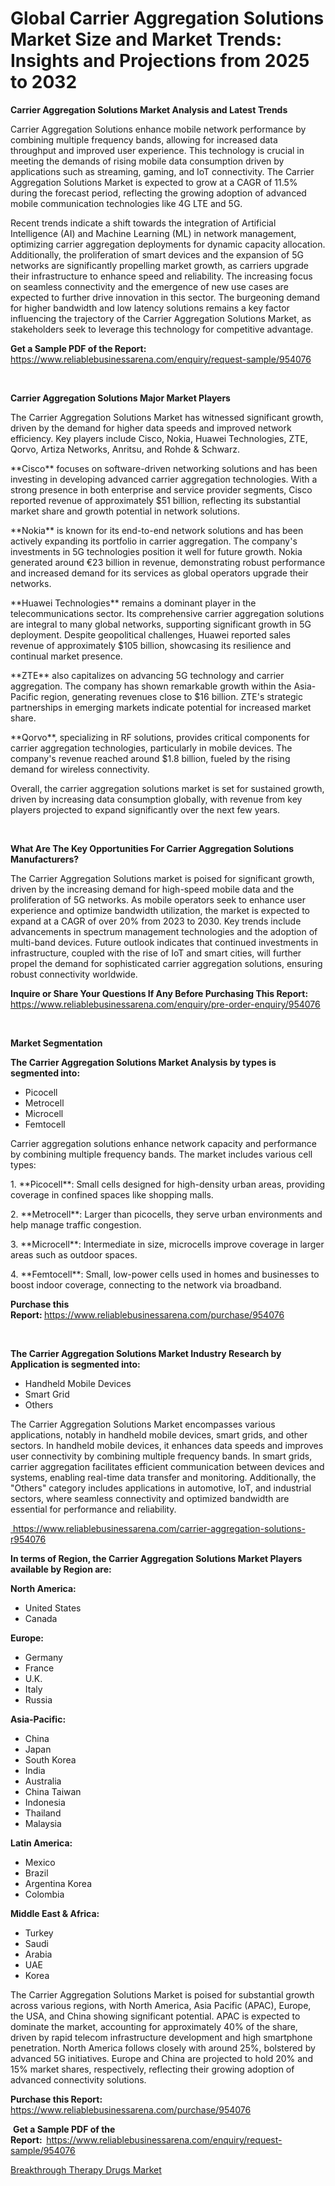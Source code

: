 <p><h1>Global Carrier Aggregation Solutions Market Size and Market Trends: Insights and Projections from 2025 to 2032</h1></p><p><strong>Carrier Aggregation Solutions Market Analysis and Latest Trends</strong></p>
<p><p>Carrier Aggregation Solutions enhance mobile network performance by combining multiple frequency bands, allowing for increased data throughput and improved user experience. This technology is crucial in meeting the demands of rising mobile data consumption driven by applications such as streaming, gaming, and IoT connectivity. The Carrier Aggregation Solutions Market is expected to grow at a CAGR of 11.5% during the forecast period, reflecting the growing adoption of advanced mobile communication technologies like 4G LTE and 5G.</p><p>Recent trends indicate a shift towards the integration of Artificial Intelligence (AI) and Machine Learning (ML) in network management, optimizing carrier aggregation deployments for dynamic capacity allocation. Additionally, the proliferation of smart devices and the expansion of 5G networks are significantly propelling market growth, as carriers upgrade their infrastructure to enhance speed and reliability. The increasing focus on seamless connectivity and the emergence of new use cases are expected to further drive innovation in this sector. The burgeoning demand for higher bandwidth and low latency solutions remains a key factor influencing the trajectory of the Carrier Aggregation Solutions Market, as stakeholders seek to leverage this technology for competitive advantage.</p></p>
<p><strong>Get a Sample PDF of the Report:&nbsp;</strong> <a href="https://www.reliablebusinessarena.com/enquiry/request-sample/954076?utm_campaign=3195&utm_medium=2&utm_source=Github&utm_content=ia&utm_term=07032025&utm_id=carrier-aggregation-solutions">https://www.reliablebusinessarena.com/enquiry/request-sample/954076</a></p>
<p>&nbsp;</p>
<p><strong>Carrier Aggregation Solutions Major Market Players</strong></p>
<p><p>The Carrier Aggregation Solutions Market has witnessed significant growth, driven by the demand for higher data speeds and improved network efficiency. Key players include Cisco, Nokia, Huawei Technologies, ZTE, Qorvo, Artiza Networks, Anritsu, and Rohde & Schwarz.</p><p>**Cisco** focuses on software-driven networking solutions and has been investing in developing advanced carrier aggregation technologies. With a strong presence in both enterprise and service provider segments, Cisco reported revenue of approximately $51 billion, reflecting its substantial market share and growth potential in network solutions.</p><p>**Nokia** is known for its end-to-end network solutions and has been actively expanding its portfolio in carrier aggregation. The company's investments in 5G technologies position it well for future growth. Nokia generated around €23 billion in revenue, demonstrating robust performance and increased demand for its services as global operators upgrade their networks.</p><p>**Huawei Technologies** remains a dominant player in the telecommunications sector. Its comprehensive carrier aggregation solutions are integral to many global networks, supporting significant growth in 5G deployment. Despite geopolitical challenges, Huawei reported sales revenue of approximately $105 billion, showcasing its resilience and continual market presence.</p><p>**ZTE** also capitalizes on advancing 5G technology and carrier aggregation. The company has shown remarkable growth within the Asia-Pacific region, generating revenues close to $16 billion. ZTE's strategic partnerships in emerging markets indicate potential for increased market share.</p><p>**Qorvo**, specializing in RF solutions, provides critical components for carrier aggregation technologies, particularly in mobile devices. The company's revenue reached around $1.8 billion, fueled by the rising demand for wireless connectivity.</p><p>Overall, the carrier aggregation solutions market is set for sustained growth, driven by increasing data consumption globally, with revenue from key players projected to expand significantly over the next few years.</p></p>
<p>&nbsp;</p>
<p><strong>What Are The Key Opportunities For Carrier Aggregation Solutions Manufacturers?</strong></p>
<p><p>The Carrier Aggregation Solutions market is poised for significant growth, driven by the increasing demand for high-speed mobile data and the proliferation of 5G networks. As mobile operators seek to enhance user experience and optimize bandwidth utilization, the market is expected to expand at a CAGR of over 20% from 2023 to 2030. Key trends include advancements in spectrum management technologies and the adoption of multi-band devices. Future outlook indicates that continued investments in infrastructure, coupled with the rise of IoT and smart cities, will further propel the demand for sophisticated carrier aggregation solutions, ensuring robust connectivity worldwide.</p></p>
<p><strong>Inquire or Share Your Questions If Any Before Purchasing This Report:</strong> <a href="https://www.reliablebusinessarena.com/enquiry/pre-order-enquiry/954076?utm_campaign=3195&utm_medium=2&utm_source=Github&utm_content=ia&utm_term=07032025&utm_id=carrier-aggregation-solutions">https://www.reliablebusinessarena.com/enquiry/pre-order-enquiry/954076</a></p>
<p>&nbsp;</p>
<p><strong>Market Segmentation</strong></p>
<p><strong>The Carrier Aggregation Solutions Market Analysis by types is segmented into:</strong></p>
<p><ul><li>Picocell</li><li>Metrocell</li><li>Microcell</li><li>Femtocell</li></ul></p>
<p><p>Carrier aggregation solutions enhance network capacity and performance by combining multiple frequency bands. The market includes various cell types: </p><p>1. **Picocell**: Small cells designed for high-density urban areas, providing coverage in confined spaces like shopping malls.</p><p>2. **Metrocell**: Larger than picocells, they serve urban environments and help manage traffic congestion.</p><p>3. **Microcell**: Intermediate in size, microcells improve coverage in larger areas such as outdoor spaces.</p><p>4. **Femtocell**: Small, low-power cells used in homes and businesses to boost indoor coverage, connecting to the network via broadband.</p></p>
<p><strong>Purchase this Report:&nbsp;</strong><a href="https://www.reliablebusinessarena.com/purchase/954076?utm_campaign=3195&utm_medium=2&utm_source=Github&utm_content=ia&utm_term=07032025&utm_id=carrier-aggregation-solutions">https://www.reliablebusinessarena.com/purchase/954076</a></p>
<p>&nbsp;</p>
<p><strong>The Carrier Aggregation Solutions Market Industry Research by Application is segmented into:</strong></p>
<p><ul><li>Handheld Mobile Devices</li><li>Smart Grid</li><li>Others</li></ul></p>
<p><p>The Carrier Aggregation Solutions Market encompasses various applications, notably in handheld mobile devices, smart grids, and other sectors. In handheld mobile devices, it enhances data speeds and improves user connectivity by combining multiple frequency bands. In smart grids, carrier aggregation facilitates efficient communication between devices and systems, enabling real-time data transfer and monitoring. Additionally, the "Others" category includes applications in automotive, IoT, and industrial sectors, where seamless connectivity and optimized bandwidth are essential for performance and reliability.</p></p>
<p><a href="https://www.reliablebusinessarena.com/carrier-aggregation-solutions-r954076?utm_campaign=3195&utm_medium=2&utm_source=Github&utm_content=ia&utm_term=07032025&utm_id=carrier-aggregation-solutions">&nbsp;https://www.reliablebusinessarena.com/carrier-aggregation-solutions-r954076</a></p>
<p><strong>In terms of Region, the Carrier Aggregation Solutions Market Players available by Region are:</strong></p>
<p>
    <p> <strong> North America: </strong>
        <ul>
            <li>United States</li>
            <li>Canada</li>
        </ul>
        </p> 
    <p> <strong> Europe: </strong>
        <ul>
            <li>Germany</li>
            <li>France</li>
            <li>U.K.</li>
            <li>Italy</li>
            <li>Russia</li>
        </ul>
        </p> 
    <p> <strong> Asia-Pacific: </strong>
        <ul>
            <li>China</li>
            <li>Japan</li>
            <li>South Korea</li>
            <li>India</li>
            <li>Australia</li>
            <li>China Taiwan</li>
            <li>Indonesia</li>
            <li>Thailand</li>
            <li>Malaysia</li>
        </ul>
        </p> 
    <p> <strong> Latin America: </strong>
        <ul>
            <li>Mexico</li>
            <li>Brazil</li>
            <li>Argentina Korea</li>
            <li>Colombia</li>
        </ul>
        </p> 
    <p> <strong> Middle East & Africa: </strong>
        <ul>
            <li>Turkey</li>
            <li>Saudi</li>
            <li>Arabia</li>
            <li>UAE</li>
            <li>Korea</li>
        </ul>
    </p>
    </p>
<p><p>The Carrier Aggregation Solutions Market is poised for substantial growth across various regions, with North America, Asia Pacific (APAC), Europe, the USA, and China showing significant potential. APAC is expected to dominate the market, accounting for approximately 40% of the share, driven by rapid telecom infrastructure development and high smartphone penetration. North America follows closely with around 25%, bolstered by advanced 5G initiatives. Europe and China are projected to hold 20% and 15% market shares, respectively, reflecting their growing adoption of advanced connectivity solutions.</p></p>
<p><strong>Purchase this Report: </strong><a href="https://www.reliablebusinessarena.com/purchase/954076?utm_campaign=3195&utm_medium=2&utm_source=Github&utm_content=ia&utm_term=07032025&utm_id=carrier-aggregation-solutions">https://www.reliablebusinessarena.com/purchase/954076</a></p>
<p>&nbsp;<strong>Get a Sample PDF of the Report:&nbsp;&nbsp;</strong><a href="https://www.reliablebusinessarena.com/enquiry/request-sample/954076?utm_campaign=3195&utm_medium=2&utm_source=Github&utm_content=ia&utm_term=07032025&utm_id=carrier-aggregation-solutions">https://www.reliablebusinessarena.com/enquiry/request-sample/954076</a></p>
<p><strong></strong></p>
<p><p><a href="https://github.com/pidlisseas/Market-Research-Report-List-1/blob/main/breakthrough-therapy-drugs-market.md?utm_campaign=3195&utm_medium=2&utm_source=Github&utm_content=ia&utm_term=07032025&utm_id=carrier-aggregation-solutions">Breakthrough Therapy Drugs Market</a></p></p>